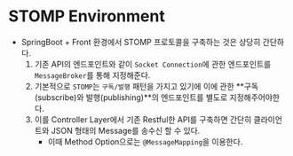 # STOMP Environment
- SpringBoot + Front 환경에서 STOMP 프로토콜을 구축하는 것은 상당히 간단하다.
  1. 기존 API의 엔드포인트와 같이 `Socket Connection`에 관한 엔드포인트를 `MessageBroker`를 통해 지정해준다.
  2. 기본적으로 `STOMP`는 `구독/발행` 패턴을 가지고 있기에 이에 관한 **구독(subscribe)와 발행(publishing)**의 엔드포인트를 별도로 지정해주어야한다.
  3. 이를 Controller Layer에서 기존 Restful한 API를 구축하면 간단히 클라이언트와 JSON 형태의 Message를 송수신 할 수 있다.
     - 이때 Method Option으로는 `@MessageMapping`을 이용한다.